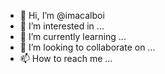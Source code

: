 - 👋 Hi, I’m @imacalboi
- 👀 I’m interested in ...
- 🌱 I’m currently learning ...
- 💞️ I’m looking to collaborate on ...
- 📫 How to reach me ...

<!---
imacalboi/imacalboi is a ✨ special ✨ repository because its `README.md` (this file) appears on your GitHub profile.
You can click the Preview link to take a look at your changes.
--->
